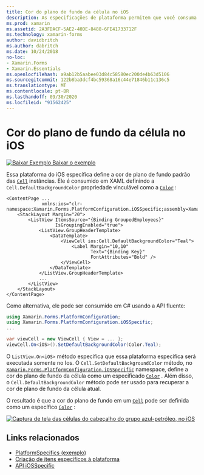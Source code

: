 ```yaml
---
title: Cor do plano de fundo da célula no iOS
description: As especificações de plataforma permitem que você consuma a funcionalidade que só está disponível em uma plataforma específica, sem implementar renderizadores ou efeitos personalizados. Este artigo explica como consumir a plataforma específica do iOS que define a cor de plano de fundo padrão de células no iOS.
ms.prod: xamarin
ms.assetid: 2A3FDACF-5AE2-40DE-8488-6FE41733712F
ms.technology: xamarin-forms
author: davidbritch
ms.author: dabritch
ms.date: 10/24/2018
no-loc:
- Xamarin.Forms
- Xamarin.Essentials
ms.openlocfilehash: a9ab12b5aabee03d84c58580ec200de4b63d5106
ms.sourcegitcommit: 122b8ba3dcf4bc59368a16c44e71846b11c136c5
ms.translationtype: MT
ms.contentlocale: pt-BR
ms.lasthandoff: 09/30/2020
ms.locfileid: "91562425"
---
```

# <a name="cell-background-color-on-ios"></a>Cor do plano de fundo da célula no iOS

[![Baixar Exemplo](~/media/shared/download.png) Baixar o exemplo](https://docs.microsoft.com/samples/xamarin/xamarin-forms-samples/userinterface-platformspecifics)

Essa plataforma do iOS específica define a cor de plano de fundo padrão das [`Cell`](xref:Xamarin.Forms.Cell) instâncias. Ele é consumido em XAML definindo a `Cell.DefaultBackgroundColor` propriedade vinculável como a [`Color`](xref:Xamarin.Forms.Color) :

```xaml
<ContentPage ...
             xmlns:ios="clr-namespace:Xamarin.Forms.PlatformConfiguration.iOSSpecific;assembly=Xamarin.Forms.Core">
    <StackLayout Margin="20">
        <ListView ItemsSource="{Binding GroupedEmployees}"
                  IsGroupingEnabled="true">
            <ListView.GroupHeaderTemplate>
                <DataTemplate>
                    <ViewCell ios:Cell.DefaultBackgroundColor="Teal">
                        <Label Margin="10,10"
                               Text="{Binding Key}"
                               FontAttributes="Bold" />
                    </ViewCell>
                </DataTemplate>
            </ListView.GroupHeaderTemplate>
            ...
        </ListView>
    </StackLayout>
</ContentPage>
```

Como alternativa, ele pode ser consumido em C# usando a API fluente:

```csharp
using Xamarin.Forms.PlatformConfiguration;
using Xamarin.Forms.PlatformConfiguration.iOSSpecific;
...

var viewCell = new ViewCell { View = ... };
viewCell.On<iOS>().SetDefaultBackgroundColor(Color.Teal);
```

O `ListView.On<iOS>` método especifica que essa plataforma específica será executada somente no Ios. O `Cell.SetDefaultBackgroundColor` método, no [`Xamarin.Forms.PlatformConfiguration.iOSSpecific`](xref:Xamarin.Forms.PlatformConfiguration.iOSSpecific) namespace, define a cor do plano de fundo da célula como um especificado [`Color`](xref:Xamarin.Forms.Color) . Além disso, o `Cell.DefaultBackgroundColor` método pode ser usado para recuperar a cor de plano de fundo da célula atual.

O resultado é que a cor do plano de fundo em um [`Cell`](xref:Xamarin.Forms.Cell) pode ser definida como um específico [`Color`](xref:Xamarin.Forms.Color) :

[![Captura de tela das células do cabeçalho do grupo azul-petróleo, no iOS](cell-background-color-images/group-header-cell-color.png "ListView com células de cabeçalho de grupo azul-petróleo")](cell-background-color-images/group-header-cell-color-large.png#lightbox "ListView com células de cabeçalho de grupo azul-petróleo")

## <a name="related-links"></a>Links relacionados

- [PlatformSpecifics (exemplo)](/samples/xamarin/xamarin-forms-samples/userinterface-platformspecifics)
- [Criação de itens específicos à plataforma](~/xamarin-forms/platform/platform-specifics/index.md#creating-platform-specifics)
- [API iOSSpecific](xref:Xamarin.Forms.PlatformConfiguration.iOSSpecific)